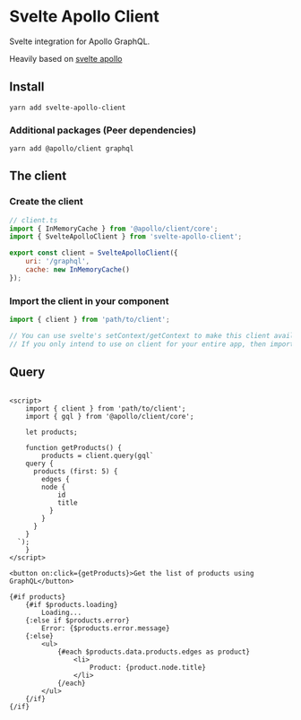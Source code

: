 # Svelte Apollo Client

Svelte integration for Apollo GraphQL.

Heavily based on [svelte apollo](https://github.com/timhall/svelte-apollo)

## Install

```shell
yarn add svelte-apollo-client
```

### Additional packages (Peer dependencies)

```shell
yarn add @apollo/client graphql
```

## The client

### Create the client

```js
// client.ts
import { InMemoryCache } from '@apollo/client/core';
import { SvelteApolloClient } from 'svelte-apollo-client';

export const client = SvelteApolloClient({
	uri: '/graphql',
	cache: new InMemoryCache()
});
```

### Import the client in your component

```js
import { client } from 'path/to/client';

// You can use svelte's setContext/getContext to make this client available to all sub-components
// If you only intend to use on client for your entire app, then importing this client directly is fine
```

## Query

```sveltehtml

<script>
	import { client } from 'path/to/client';
	import { gql } from '@apollo/client/core';

	let products;

	function getProducts() {
		products = client.query(gql`
    query {
      products (first: 5) {
        edges {
        node {
            id
            title
          }
        }
      }
    }
  `);
	}
</script>

<button on:click={getProducts}>Get the list of products using GraphQL</button>

{#if products}
	{#if $products.loading}
		Loading...
	{:else if $products.error}
		Error: {$products.error.message}
	{:else}
		<ul>
			{#each $products.data.products.edges as product}
				<li>
					Product: {product.node.title}
				</li>
			{/each}
		</ul>
	{/if}
{/if}
```
